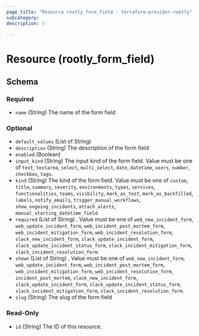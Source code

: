 ```yaml
---
page_title: "Resource rootly_form_field - terraform-provider-rootly"
subcategory:
description: |-
    
---
```


# Resource (rootly_form_field)



<!-- schema generated by tfplugindocs -->
## Schema

### Required

- `name` (String) The name of the form field

### Optional

- `default_values` (List of String)
- `description` (String) The description of the form field
- `enabled` (Boolean)
- `input_kind` (String) The input kind of the form field. Value must be one of `text`, `textarea`, `select`, `multi_select`, `date`, `datetime`, `users`, `number`, `checkbox`, `tags`.
- `kind` (String) The kind of the form field. Value must be one of `custom`, `title`, `summary`, `severity`, `environments`, `types`, `services`, `functionalities`, `teams`, `visibility`, `mark_as_test`, `mark_as_backfilled`, `labels`, `notify_emails`, `trigger_manual_workflows`, `show_ongoing_incidents`, `attach_alerts`, `manual_starting_datetime_field`.
- `required` (List of String) . Value must be one of `web_new_incident_form`, `web_update_incident_form`, `web_incident_post_mortem_form`, `web_incident_mitigation_form`, `web_incident_resolution_form`, `slack_new_incident_form`, `slack_update_incident_form`, `slack_update_incident_status_form`, `slack_incident_mitigation_form`, `slack_incident_resolution_form`.
- `shown` (List of String) . Value must be one of `web_new_incident_form`, `web_update_incident_form`, `web_incident_post_mortem_form`, `web_incident_mitigation_form`, `web_incident_resolution_form`, `incident_post_mortem`, `slack_new_incident_form`, `slack_update_incident_form`, `slack_update_incident_status_form`, `slack_incident_mitigation_form`, `slack_incident_resolution_form`.
- `slug` (String) The slug of the form field

### Read-Only

- `id` (String) The ID of this resource.
